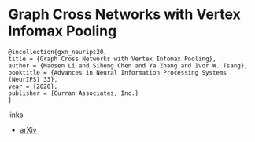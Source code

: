 # Graph Cross Networks with Vertex Infomax Pooling

```
@incollection{gxn_neurips20,
title = {Graph Cross Networks with Vertex Infomax Pooling},
author = {Maosen Li and Siheng Chen and Ya Zhang and Ivor W. Tsang},
booktitle = {Advances in Neural Information Processing Systems (NeurIPS) 33},
year = {2020},
publisher = {Curran Associates, Inc.}
}
```

links
- [arXiv](https://arxiv.org/abs/2010.01804)
